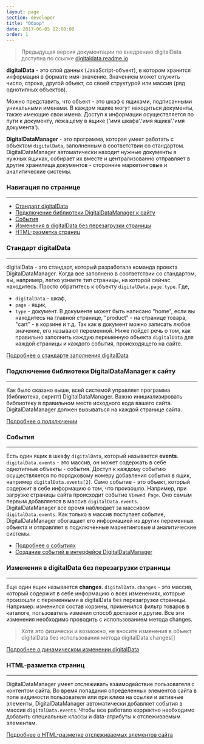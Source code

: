 ```yaml
---
layout: page
section: developer
title: "Обзор"
date: 2017-06-05 12:00:00
order: 1
---
```


>Предыдущая версия документации по внедрению digitalData доступна по ссылке [digitaldata.readme.io](https://digitaldata.readme.io/docs)

**digitalData** - это слой данных (JavaScript-объект), в котором хранится информация в формате имя-значение. Значением может служить число, строка, другой объект, со своей структурой или массив (ряд однотипных объектов).

 Можно представить, что объект - это шкаф с ящиками, подписанными уникальными именами. В каждом ящике могут находиться документы, также имеющие свои имена. Доступ к информации осуществляется по пути к документу, лежащему в ящике ('имя шкафа'.'имя ящика'.'имя документа').

**DigitalDataManager** - это программа, которая умеет работать с объектом `digitalData`, заполненным в соответствии со стандартом. DigitalDataManager автоматически находит нужные документы в нужных ящиках, собирает их вместе и централизованно отправляет в другие хранилища документов - сторонние маркетинговые и аналитические системы.

### Навигация по странице
------
<ul class="page-navigation">
  <li><a href="#0">Стандарт digitalData</a></li>
  <li><a href="#1">Подключение библиотеки DigitalDataManager к сайту</a></li>
  <li><a href="#2">События</a></li>
  <li><a href="#3">Изменения в digitalData без перезагрузки страницы</a></li>
  <li><a href="#4">HTML-разметка страниц</a></li>
</ul>

### <a name="0"></a>Стандарт digitalData
------
digitalData - это стандарт, который разработала команда проекта DigitalDataManager.
Когда все заполнено в соответствии со стандартом, вы, например, легко узнаете тип страницы, на которой сейчас находитесь. Просто обратитесь к объекту `digitalData.page.type`.
Где, 
- `digitalData` - шкаф, 
- `page` - ящик, 
- `type` - документ. 
В документе может быть написано "home", если вы находитесь на главной странице, "product" - на странице товара, "cart" - в корзине и т.д. Так как в документ можно записать любое значение, его называют переменной. Ниже пойдет речь о том, как правильно заполнить каждую переменную объекта `digitalData` для каждой страницы и каждого события, происходящего на сайте.

[Подробнее о стандарте заполнения digitalData](/for-developer/digitaldata)

### <a name="1"></a>Подключение библиотеки DigitalDataManager к сайту
------
Как было сказано выше, всей системой управляет программа (библиотека, скрипт) DigitalDataManager. Важно инициализировать библиотеку в правильном месте исходного кода вашего сайта. DigitalDataManager должен вызываться на каждой странице сайта.

[Подробнее о подключении](/for-developer/#snippet)

### <a name="2"></a>События
------
Есть один ящик в шкафу `digitalData`, который называется **events**. `digitalData.events` - это массив, он может содержать в себе однотипные объекты - события. Доступ к каждому событию осуществляется по порядковому номеру добавления события в ящик, например `digitalData.events[2]`. Само событие - это объект, который содержит в себе информацию о том, что произошло.
Например, при загрузке страницы сайта происходит событие `Viewed Page`. Оно самым первым добавляется в массив `digitalData.events`.<br />
DigitalDataManager все время наблюдает за массивом `digitalData.events`. Как только в массив поступает событие, DigitalDataManager обогащает его информацией из других переменных объекта и отправляет в подключенные маркетинговые и аналитические системы.
 - [Подробнее о событиях](/for-developer/#events)
 - [Создание событий в интерфейсе DigitalDataManager](/for-analyst/events)

### <a name="3"></a>Изменения в digitalData без перезагрузки страницы
------
Еще один ящик называется **changes**. `digitalData.changes` - это массив, который содержит в себе информацию о всех изменениях, которые произошли с переменными в digitalData без перезагрузки страницы. 
Например: изменился состав корзины, применился фильтр товаров в каталоге, пользователь изменил способ доставки и другие.
Все эти изменения необходимо проводить с использованием метода changes.

> Хотя это физически и возможно, не вносите изменения в объект digitalData без использования метода digitalData.changes[] 

[Подробнее о динамическом изменении digitalData](/for-developer/#changes)

### <a name="4"></a>HTML-разметка страниц
------
DigitalDataManager умеет отслеживать взаимодействие пользователя с контентом сайта. Во время попадания определенных элементов сайта в поле видимости пользователя или при клики на ссылки и активные элементы, DigitalDataManager автоматически добавляет события в массив `digitalData.events`. 
Чтобы все работало корректно необходимо добавить специальные классы и data-атрибуты к отслеживаемым элементам.

[Подробнее о HTML-разметке отслеживаемых элементов сайта](/for-developer/#markup)
